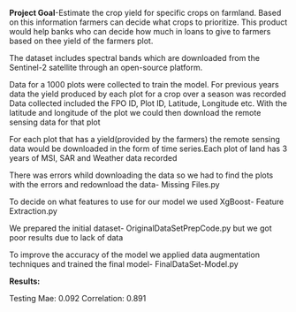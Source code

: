 **Project Goal**-Estimate the crop yield for specific crops on farmland. Based on this information farmers can decide what crops to prioritize. This product would help banks who can decide how much in loans to give to farmers based on thee yield of the farmers plot.



The dataset includes spectral bands which are downloaded from the Sentinel-2 satellite through an open-source platform. 

Data for a 1000 plots were collected to train the model. For previous years data the yield produced by each plot for a crop over a season was recorded Data collected included the FPO ID, Plot ID, Latitude, Longitude etc. With the latitude and longitude of the plot we could then download the remote sensing data for that plot


For each plot that has a yield(provided by the farmers) the remote sensing data would be downloaded in the form of time series.Each plot of land has 3 years of MSI, SAR and Weather data recorded


There was errors whild downloading the data so we had to find the plots with the errors and redownload the data- Missing Files.py

To decide on what features to use for our model we used XgBoost- Feature Extraction.py

We prepared the initial dataset- OriginalDataSetPrepCode.py but we got poor results due to lack of data

To improve the accuracy of the model we applied data augmentation techniques and trained the final model- FinalDataSet-Model.py

**Results:**

Testing Mae: 0.092
Correlation: 0.891


